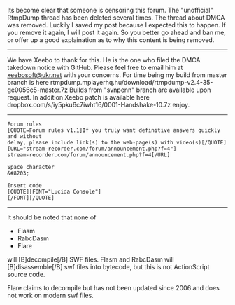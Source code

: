 
Its become clear that someone is censoring this forum.
The "unofficial" RtmpDump thread has been deleted several times.
The thread about DMCA was removed. Luckily I saved my post because I expected
this to happen.
If you remove it again, I will post it again. So you better go ahead and ban me,
or offer up a good explaination as to why this content is being removed.

---

We have Xeebo to thank for this. He is the one who filed the DMCA takedown
notice with GitHub. Please feel free to email him at
xeebosoft@ukr.net
with your concerns. For time being my build from master branch is here
rtmpdump.mplayerhq.hu/download/rtmpdump-v2.4-35-ge0056c5-master.7z
Builds from "svnpenn" branch are available upon request.
In addition Xeebo patch is available here
dropbox.com/s/iy5pku6c7iwht16/0001-Handshake-10.7z
enjoy.

---

~~~
Forum rules
[QUOTE=Forum rules v1.1]If you truly want definitive answers quickly and without
delay, please include link(s) to the web-page(s) with video(s)[/QUOTE]
[URL="stream-recorder.com/forum/announcement.php?f=4"]
stream-recorder.com/forum/announcement.php?f=4[/URL]

Space character
&#8203;

Insert code
[QUOTE][FONT="Lucida Console"]
[/FONT][/QUOTE]
~~~

---

It should be noted that none of

* Flasm
* RabcDasm
* Flare

will [B]decompile[/B] SWF files. Flasm and RabcDasm will [B]disassemble[/B] swf
files into bytecode, but this is not ActionScript source code.

Flare claims to decompile but has not been updated since 2006 and does not work
on modern swf files.

